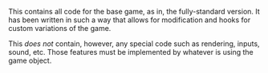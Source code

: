 This contains all code for the base game, as in, the fully-standard version. It has been written in such a way that allows for modification and hooks for custom variations of the game.

This *does not* contain, however, any special code such as rendering, inputs, sound, etc. Those features must be implemented by whatever is using the game object.